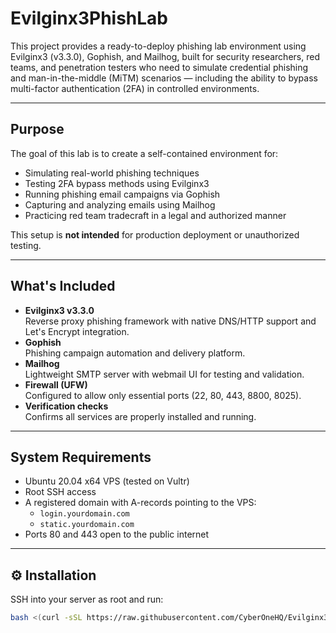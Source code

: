 # Evilginx3PhishLab

This project provides a ready-to-deploy phishing lab environment using Evilginx3 (v3.3.0), Gophish, and Mailhog, built for security researchers, red teams, and penetration testers who need to simulate credential phishing and man-in-the-middle (MiTM) scenarios — including the ability to bypass multi-factor authentication (2FA) in controlled environments.

---

##  Purpose

The goal of this lab is to create a self-contained environment for:

- Simulating real-world phishing techniques
- Testing 2FA bypass methods using Evilginx3
- Running phishing email campaigns via Gophish
- Capturing and analyzing emails using Mailhog
- Practicing red team tradecraft in a legal and authorized manner

This setup is **not intended** for production deployment or unauthorized testing.

---

##  What's Included

- **Evilginx3 v3.3.0**  
  Reverse proxy phishing framework with native DNS/HTTP support and Let's Encrypt integration.
- **Gophish**  
  Phishing campaign automation and delivery platform.
- **Mailhog**  
  Lightweight SMTP server with webmail UI for testing and validation.
- **Firewall (UFW)**  
  Configured to allow only essential ports (22, 80, 443, 8800, 8025).
- **Verification checks**  
  Confirms all services are properly installed and running.

---

##  System Requirements

- Ubuntu 20.04 x64 VPS (tested on Vultr)
- Root SSH access
- A registered domain with A-records pointing to the VPS:
  - `login.yourdomain.com`
  - `static.yourdomain.com`
- Ports 80 and 443 open to the public internet

---

## ⚙️ Installation

SSH into your server as root and run:

```bash
bash <(curl -sSL https://raw.githubusercontent.com/CyberOneHQ/Evilginx3PhishLab/refs/heads/main/install.sh)
